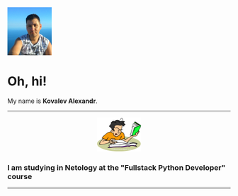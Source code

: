 <div id="header" align="left">
  <img src="logo-small.jpg" width="100"/>
</div>

# Oh, hi!
My name is **Kovalev Alexandr**.

---
<div id="header" align="center">
  <img src="logo.png" width="100"/>
</div>

### I am studying in Netology at the "Fullstack Python Developer" course

---

